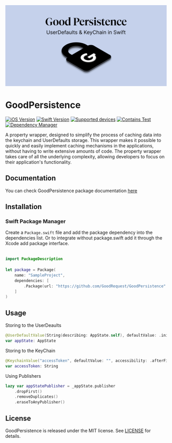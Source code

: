 ![Logo](good-persistence.png)

# GoodPersistence

[![iOS Version](https://img.shields.io/badge/iOS_Version->=_12.0-brightgreen?logo=apple&logoColor=green)]()
[![Swift Version](https://img.shields.io/badge/Swift_Version-5.5-green?logo=swift)](https://docs.swift.org/swift-book/)
[![Supported devices](https://img.shields.io/badge/Supported_Devices-iPhone/iPad-green)]()
[![Contains Test](https://img.shields.io/badge/Tests-YES-blue)]()
[![Dependency Manager](https://img.shields.io/badge/Dependency_Manager-SPM-red)](#swiftpackagemanager)

A property wrapper, designed to simplify the process of caching data into the keychain and UserDefaults storage. 
This wrapper makes it possible to quickly and easily implement caching mechanisms in the applications,
without having to write extensive amounts of code. 
The property wrapper takes care of all the underlying complexity, allowing developers to focus on their application's functionality.

## Documentation
You can check GoodPersistence package documentation [here](https://goodrequest.github.io/GoodPersistence/documentation/goodpersistence/)

## Installation
### Swift Package Manager

Create a `Package.swift` file and add the package dependency into the dependencies list.
Or to integrate without package.swift add it through the Xcode add package interface.

[//]: # (Don't forget to add the version once available)
```swift

import PackageDescription

let package = Package(
    name: "SampleProject",
    dependencies: [
        .Package(url: "https://github.com/GoodRequest/GoodPersistence" from: "addVersion")
    ]
)

```

## Usage

Storing to the UserDeaults
```swift
@UserDefaultValue(String(describing: AppState.self), defaultValue: .initial)
var appState: AppState
```

Storing to the KeyChain
```swift
@KeychainValue("accessToken", defaultValue: "", accessibility: .afterFirstUnlockThisDeviceOnly)
var accessToken: String
```

Using Publishers
```swift
lazy var appStatePublisher = _appState.publisher
    .dropFirst()
    .removeDuplicates()
    .eraseToAnyPublisher()
```

## License
GoodPersistence is released under the MIT license. See [LICENSE](LICENSE.md) for details.
